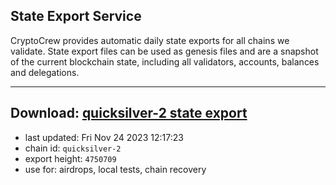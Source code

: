 ## State Export Service
CryptoCrew provides automatic daily state exports for all chains we validate. State export files can be used as genesis files and are a snapshot of the current blockchain state, including all validators, accounts, balances and delegations.

---
**Download: [quicksilver-2 state export](https://dl.ccvalidators.com/SERVICE/quicksilver/quicksilver-2_export_4750709.json)**
---

- last updated: Fri Nov 24 2023 12:17:23
- chain id: `quicksilver-2`
- export height: `4750709`
- use for: airdrops, local tests, chain recovery
